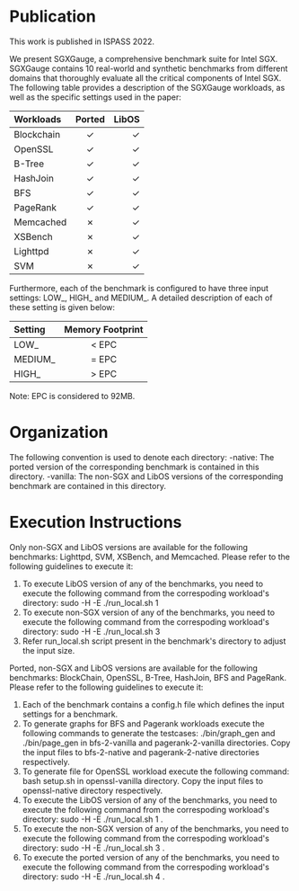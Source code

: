 Publication
===============

This work is published in ISPASS 2022.

We present SGXGauge, a comprehensive benchmark suite for Intel SGX. SGXGauge contains 10 real-world and synthetic benchmarks from different domains that thoroughly evaluate all the critical components of Intel SGX. The following table provides a description of the SGXGauge workloads, as well as the specific settings used in the paper:

| Workloads | Ported | LibOS |
| :------------ |:---:| ---:|
| Blockchain | ✓ | ✓ |
| OpenSSL | ✓ | ✓ |
| B-Tree | ✓ | ✓ |
| HashJoin | ✓ | ✓ |
| BFS | ✓ | ✓ |
| PageRank | ✓ | ✓ |
| Memcached | ✗ | ✓ |
| XSBench | ✗ | ✓ |
| Lighttpd | ✗ | ✓ |
| SVM | ✗ | ✓ |

Furthermore, each of the benchmark is configured to have three input settings: LOW_, HIGH_ and MEDIUM_. A detailed description of each of these setting is given below:

| Setting | Memory Footprint |
| :------- |:----------------:|
| LOW_ | < EPC |
| MEDIUM_ | = EPC |
| HIGH_ | > EPC |

Note: EPC is considered to 92MB.

Organization
===============

The following convention is used to denote each directory:
<benchmark-name>-native: The ported version of the corresponding benchmark is contained in this directory.
<benchmark-name>-vanilla: The non-SGX and LibOS versions of the corresponding benchmark are contained in this directory.

Execution Instructions
===============

Only non-SGX and LibOS versions are available for the following benchmarks: Lighttpd, SVM, XSBench, and Memcached. Please refer to the following guidelines to execute it:
1. To execute LibOS version of any of the benchmarks, you need to execute the following command from the correspoding workload's directory: sudo -H -E ./run_local.sh 1 <Setting>
2. To execute non-SGX version of any of the benchmarks, you need to execute the following command from the correspoding workload's directory: sudo -H -E ./run_local.sh 3 <Setting>
3. Refer run_local.sh script present in the benchmark's directory to adjust the input size.

Ported, non-SGX and LibOS versions are available for the following benchmarks: BlockChain, OpenSSL, B-Tree, HashJoin, BFS and PageRank. Please refer to the following guidelines to execute it:
1. Each of the benchmark contains a config.h file which defines the input settings for a benchmark.
2. To generate graphs for BFS and Pagerank workloads execute the following commands to generate the testcases: ./bin/graph_gen and  ./bin/page_gen in bfs-2-vanilla and pagerank-2-vanilla directories. Copy the input files to bfs-2-native and pagerank-2-native directories respectively.
3. To generate file for OpenSSL workload execute the following command: bash setup.sh  in openssl-vanilla directory. Copy the input files to openssl-native directory respectively.
4. To execute the LibOS version of any of the benchmarks, you need to execute the following command from the correspoding workload's directory: sudo -H -E ./run_local.sh 1 <Setting>.
5. To execute the non-SGX version of any of the benchmarks, you need to execute the following command from the correspoding workload's directory: sudo -H -E ./run_local.sh 3 <Setting>.
6. To execute the ported version of any of the benchmarks, you need to execute the following command from the correspoding workload's directory: sudo -H -E ./run_local.sh 4 <Setting>.
